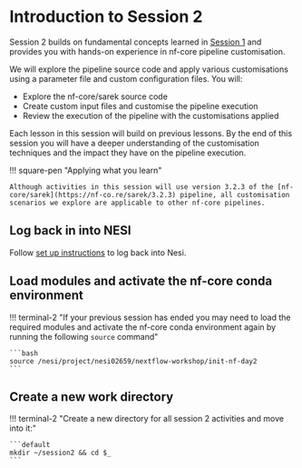 # Introduction to Session 2

Session 2 builds on fundamental concepts learned in [Session 1](../session_1/0_kickoff.md) and provides you with hands-on experience in nf-core pipeline customisation.

We will explore the pipeline source code and apply various customisations using a parameter file and custom configuration files. You will:

* Explore the nf-core/sarek source code
* Create custom input files and customise the pipeline execution
* Review the execution of the pipeline with the customisations applied

Each lesson in this session will build on previous lessons. By the end of this session you will have a deeper understanding of the customisation techniques and the impact they have on the pipeline execution.

!!! square-pen "Applying what you learn"

    Although activities in this session will use version 3.2.3 of the [nf-core/sarek](https://nf-co.re/sarek/3.2.3) pipeline, all customisation scenarios we explore are applicable to other nf-core pipelines.

## Log back in into NESI

Follow [set up instructions](../setup/setup.md) to log back into Nesi.

## Load modules and activate the nf-core conda environment

!!! terminal-2 "If your previous session has ended you may need to load the required modules and activate the nf-core conda environment again by running the following `source` command"

    ```bash
    source /nesi/project/nesi02659/nextflow-workshop/init-nf-day2
    ```


## Create a new work directory

!!! terminal-2 "Create a new directory for all session 2 activities and move into it:"

    ```default
    mkdir ~/session2 && cd $_
    ```
